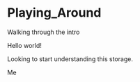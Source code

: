 # Playing_Around
Walking through the intro

Hello world!

Looking to start understanding this storage.

Me
